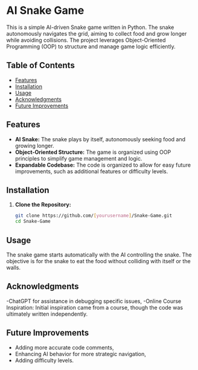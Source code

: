 # AI Snake Game

This is a simple AI-driven Snake game written in Python. 
The snake autonomously navigates the grid, aiming to collect food and grow longer while avoiding collisions.
The project leverages Object-Oriented Programming (OOP) to structure and manage game logic efficiently.

## Table of Contents
- [Features](#features)
- [Installation](#installation)
- [Usage](#usage)
- [Acknowledgments](#acknowledgments)
- [Future Improvements](#future-improvements)

## Features
- **AI Snake:** The snake plays by itself, autonomously seeking food and growing longer.
- **Object-Oriented Structure:** The game is organized using OOP principles to simplify game management and logic.
- **Expandable Codebase:** The code is organized to allow for easy future improvements, such as additional features or difficulty levels.

## Installation
1. **Clone the Repository:**
   ```bash
   git clone https://github.com/[yourusername]/Snake-Game.git
   cd Snake-Game

## Usage
The snake game starts automatically with the AI controlling the snake. The objective is for the snake to eat the food without colliding with itself or the walls.

## Acknowledgments
-ChatGPT for assistance in debugging specific issues,
-Online Course Inspiration: Initial inspiration came from a course, though the code was ultimately written independently.

## Future Improvements
- Adding more accurate code comments,
- Enhancing AI behavior for more strategic navigation,
- Adding difficulty levels.
